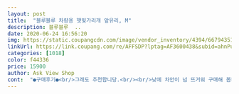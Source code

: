 ```yaml
---
layout: post 
title:  "블루블루 차량용 햇빛가리개 앞유리, M" 
description: 블루블루  ..
date: 2020-06-24 16:56:20 
img: https://static.coupangcdn.com/image/vendor_inventory/4394/66794351df0afd199b3900f6d48bcfbb6d96a603a61cca5850ff9539dc22.jpg 
linkUrl: https://link.coupang.com/re/AFFSDP?lptag=AF3600438&subid=ahnPublicAsk&pageKey=277845881&itemId=880498049&vendorItemId=5220338079&traceid=V0-113-10990cd80633c470 
categories: [1018] 
color: f44336 
price: 15900 
author: Ask View Shop 
cont:  "●구매후기●<br/>그래도 추천합니당.<br/><br/>낮에 차안이 넘 뜨거워 구매해 봅니다 차량 규격대로  M 사이즈 구매했는데 좀 작은느낌 이네요  받고 오늘 설치 했습니다 실사사진 첨부합니다<br/>다만 다시 접어서 넣는게 조금 불편;;ㅋㅎㅎ<br/>덮고나니 차온도가 내려가네요! 간편하기도하고.<br/><br/>똑같은제품 가격싸고 로켓배송돼는게있어서 올림니다<br/>제품괜찮아서 또 구매하려다보니<br/>확실히 했을때랑 안했을때 차이가 나요.<br/><br/>효과가 있었으면 합니다<br/>" 
---
```

